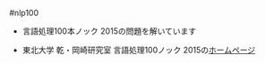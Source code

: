 #nlp100

* 言語処理100本ノック 2015の問題を解いています

* 東北大学 乾・岡崎研究室 言語処理100ノック 2015の[ホームページ](http://www.cl.ecei.tohoku.ac.jp/nlp100/index.html)
